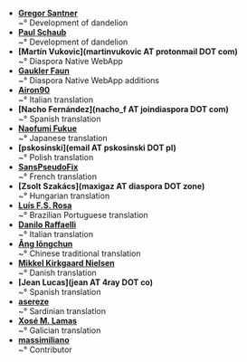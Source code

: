 <!--
This file contains references to people who contributed to the app.

Schema:  **[Name](Reference)**<br/>~° Text

Where:
  * Name: username, first/lastname
  * Reference: E-Mail, Webpage
  * Text: Information about / kind of contribution



## LIST OF CONTRIBUTORS
-->
* **[Gregor Santner](http://github.com/gsantner)**<br/>~° Development of dandelion
* **[Paul Schaub](https://github.com/vanitasvitae)**<br/>~° Development of dandelion
* **[Martín Vukovic](martinvukovic AT protonmail DOT com)**<br/>~° Diaspora Native WebApp
* **[Gaukler Faun](https://github.com/scoute-dich)**<br/>~° Diaspora Native WebApp additions
* **[Airon90](https://diasp.eu/u/airon90)**<br/>~° Italian translation
* **[Nacho Fernández](nacho_f AT joindiaspora DOT com)**<br/>~° Spanish translation
* **[Naofumi Fukue](https://github.com/naofum)**<br/>~° Japanese translation
* **[pskosinski](email AT pskosinski DOT pl)**<br/>~° Polish translation
* **[SansPseudoFix](https://github.com/SansPseudoFix)**<br/>~° French translation
* **[Zsolt Szakács](maxigaz AT diaspora DOT zone)**<br/>~° Hungarian translation
* **[Luís F.S. Rosa](https://github.com/luisfsr)**<br/>~° Brazilian Portuguese translation
* **[Danilo Raffaelli](https://crowdin.com/profile/Daraf)**<br/>~° Italian translation
* **[Âng Iōngchun](https://pubpod.alqualonde.org/u/iongchun)**<br/>~° Chinese traditional translation
* **[Mikkel Kirkgaard Nielsen](http://www.mikini.dk)**<br/>~° Danish translation
* **[Jean Lucas](jean AT 4ray DOT co)**<br/>~° Spanish translation
* **[asereze](https://github.com/asereze)**<br/>~° Sardinian translation
* **[Xosé M. Lamas](http://xmgz.eu)**<br />~° Galician translation
* **[massimiliano](https://framagit.org/massimiliano)**<br />~° Contributor
